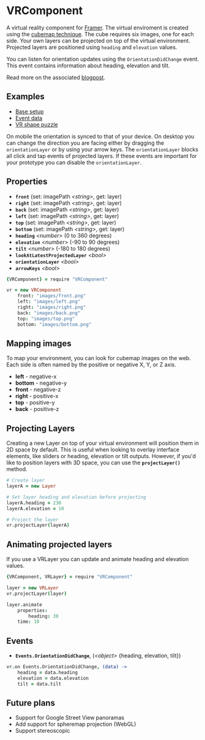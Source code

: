 # VRComponent

A virtual reality component for [Framer](http://framerjs.com). The virtual enviroment is created using the [cubemap technique](https://en.wikipedia.org/wiki/Cube_mapping). The cube requires six images, one for each side. Your own layers can be projected on top of the virtual environment. Projected layers are positioned using `heading` and `elevation` values.

You can listen for orientation updates using the `OrientationDidChange` event. This event contains information about heading, elevation and tilt.

Read more on the associated [blogpost]().

## Examples
- [Base setup](http://share.framerjs.com/j6nd3pyi3zmm/)
- [Event data](http://share.framerjs.com/7gmdj4qr5lgz/)
- [VR shape puzzle](http://share.framerjs.com/k6eepvtyzhzg/)

On mobile the orientation is synced to that of your device. On desktop you can change the direction you are facing either by dragging the `orientationLayer` or by using your arrow keys. The  `orientationLayer` blocks all click and tap events of projected layers. If these events are important for your prototype you can disable the `orientationLayer`.

## Properties
- **`front`** (set: imagePath *\<string>*, get: layer)
- **`right`** (set: imagePath *\<string>*, get: layer)
- **`back`** (set: imagePath *\<string>*, get: layer)
- **`left`** (set: imagePath *\<string>*, get: layer)
- **`top`** (set: imagePath *\<string>*, get: layer)
- **`bottom`** (set: imagePath *\<string>*, get: layer)
- **`heading`** *\<number>* (0 to 360 degrees)
- **`elevation`** *\<number>* (-90 to 90 degrees)
- **`tilt`** *\<number>* (-180 to 180 degrees)
- **`lookAtLatestProjectedLayer`** *\<bool>*
- **`orientationLayer`** *\<bool>*
- **`arrowKeys`** *\<bool>*

```coffee
{VRComponent} = require "VRComponent"

vr = new VRComponent
	front: "images/front.png"
	left: "images/left.png"
	right: "images/right.png"
	back: "images/back.png"
	top: "images/top.png"
	bottom: "images/bottom.png"
```

## Mapping images
To map your environment, you can look for cubemap images on the web. Each side is often named by the positive or negative X, Y, or Z axis.

- **left** - negative-x
- **bottom** - negative-y
- **front** - negative-z
- **right** - positive-x
- **top** - positive-y
- **back** - positive-z

## Projecting Layers
Creating a new Layer on top of your virtual environment will position them in 2D space by default. This is useful when looking to overlay interface elements, like sliders or heading, elevation or tilt outputs. However, if you'd like to position layers with 3D space, you can use the **`projectLayer()`** method.

```coffee
# Create layer
layerA = new Layer 

# Set layer heading and elevation before projecting
layerA.heading = 230
layerA.elevation = 10

# Project the layer
vr.projectLayer(layerA)
```

## Animating projected layers

If you use a VRLayer you can update and animate heading and elevation values.

```coffee
{VRComponent, VRLayer} = require "VRComponent"

layer = new VRLayer
vr.projectLayer(layer)

layer.animate
	properties:
		heading: 30
	time: 10
```

## Events
- **`Events.OrientationDidChange`**, (*\<object>* {heading, elevation, tilt})

```coffee
vr.on Events.OrientationDidChange, (data) ->
	heading = data.heading
	elevation = data.elevation
	tilt = data.tilt
```

## Future plans
- Support for Google Street View panoramas
- Add support for spheremap projection (WebGL)
- Support stereoscopic 
